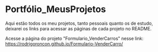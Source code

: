 # Portfólio_MeusProjetos
Aqui estão todos os meu projetos, tanto pessoais quanto os de estudo, deixarei os links para acessar as páginas de cada projeto no README.

Acesse a página do projeto "Formulario_VenderCarros" nesse link: https://rodrigoroncon.github.io/Formulario-VenderCarro/
